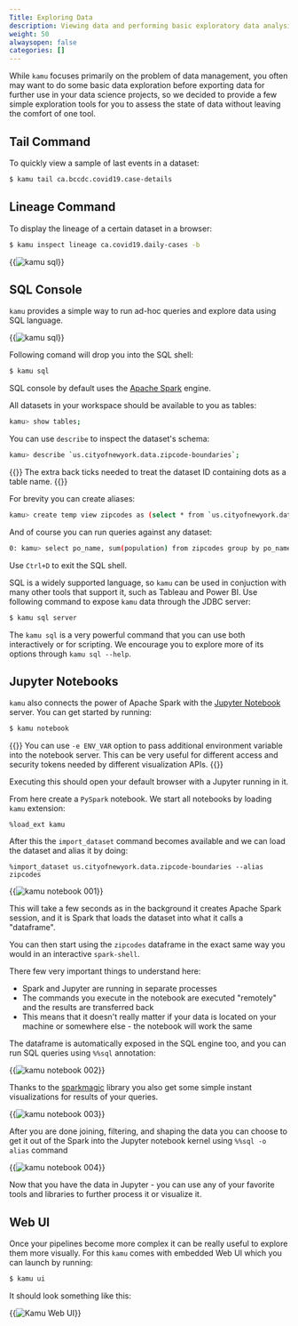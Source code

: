 ```yaml
---
Title: Exploring Data
description: Viewing data and performing basic exploratory data analysis.
weight: 50
alwaysopen: false
categories: []
---
```


While `kamu` focuses primarily on the problem of data management, you often may want to do some basic data exploration before exporting data for further use in your data science projects, so we decided to provide a few simple exploration tools for you to assess the state of data without leaving the comfort of one tool.

## Tail Command

To quickly view a sample of last events in a dataset:

```bash
$ kamu tail ca.bccdc.covid19.case-details
```

## Lineage Command

To display the lineage of a certain dataset in a browser:

```bash
$ kamu inspect lineage ca.covid19.daily-cases -b
```

{{<image filename="/images/cli/first-steps/lineage.png" alt="kamu sql">}}

## SQL Console
`kamu` provides a simple way to run ad-hoc queries and explore data using SQL language.

{{<image filename="/images/cli/first-steps/sql.gif" alt="kamu sql">}}

Following comand will drop you into the SQL shell:
```bash
$ kamu sql
```

SQL console by default uses the [Apache Spark](https://spark.apache.org/) engine.

All datasets in your workspace should be available to you as tables:

```bash
kamu> show tables;
```

You can use `describe` to inspect the dataset's schema:

```bash
kamu> describe `us.cityofnewyork.data.zipcode-boundaries`;
```

{{<note>}}
The extra back ticks needed to treat the dataset ID containing dots as a table name.
{{</note>}}

For brevity you can create aliases:

```bash
kamu> create temp view zipcodes as (select * from `us.cityofnewyork.data.zipcode-boundaries`);
```

And of course you can run queries against any dataset:

```bash
0: kamu> select po_name, sum(population) from zipcodes group by po_name;
```

Use `Ctrl+D` to exit the SQL shell.

SQL is a widely supported language, so `kamu` can be used in conjuction with many other tools that support it, such as Tableau and Power BI. Use following command to expose `kamu` data through the JDBC server:

```bash
$ kamu sql server
```

The `kamu sql` is a very powerful command that you can use both interactively or for scripting. We encourage you to explore more of its options through `kamu sql --help`.


## Jupyter Notebooks
`kamu` also connects the power of Apache Spark with the [Jupyter Notebook](https://jupyter.org/) server. You can get started by running:

```bash
$ kamu notebook
```

{{<tip>}}
You can use `-e ENV_VAR` option to pass additional environment variable into the notebook server. This can be very useful for different access and security tokens needed by different visualization APIs.
{{</tip>}}

Executing this should open your default browser with a Jupyter running in it.

From here create a `PySpark` notebook. We start all notebooks by loading `kamu` extension:

```
%load_ext kamu
```

After this the `import_dataset` command becomes available and we can load the dataset and alias it by doing:

```
%import_dataset us.cityofnewyork.data.zipcode-boundaries --alias zipcodes
```

{{<image filename="/images/cli/first-steps/notebook-001.png" alt="kamu notebook 001">}}

This will take a few seconds as in the background it creates Apache Spark session, and it is Spark that loads the dataset into what it calls a "dataframe".

You can then start using the `zipcodes` dataframe in the exact same way you would in an interactive `spark-shell`.

There few very important things to understand here:
- Spark and Jupyter are running in separate processes
- The commands you execute in the notebook are executed "remotely" and the results are transferred back
- This means that it doesn't really matter if your data is located on your machine or somewhere else - the notebook will work the same

The dataframe is automatically exposed in the SQL engine too, and you can run SQL queries using `%%sql` annotation:

{{<image filename="/images/cli/first-steps/notebook-002.png" alt="kamu notebook 002">}}

Thanks to the [sparkmagic](https://github.com/jupyter-incubator/sparkmagic) library you also get some simple instant visualizations for results of your queries.

{{<image filename="/images/cli/first-steps/notebook-003.png" alt="kamu notebook 003">}}

After you are done joining, filtering, and shaping the data you can choose to get it out of the Spark into the Jupyter notebook kernel using `%%sql -o alias` command

{{<image filename="/images/cli/first-steps/notebook-004.png" alt="kamu notebook 004">}}

Now that you have the data in Jupyter - you can use any of your favorite tools and libraries to further process it or visualize it.

## Web UI

Once your pipelines become more complex it can be really useful to explore them more visually. For this `kamu` comes with embedded Web UI which you can launch by running:

```bash
$ kamu ui
```

It should look something like this:

{{<image filename="/images/cli/first-steps/kamu-ui.png" alt="Kamu Web UI">}}